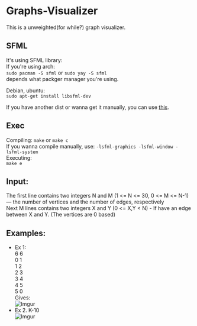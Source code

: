 # Graphs-Visualizer
This is a unweighted(for while?) graph visualizer.

## SFML
It's using SFML library:<br>
If you're using arch:<br>
  ```sudo pacman -S sfml``` or ```sudo yay -S sfml``` <br>depends what packger manager you're using.

Debian, ubuntu: <br>
```sudo apt-get install libsfml-dev```

If you have another dist or wanna get it manually, you can use [this](https://www.sfml-dev.org/tutorials/2.5/start-linux.php).

## Exec
Compiling:
```make``` or ```make c``` <br>
If you wanna compile manually, use: ```-lsfml-graphics -lsfml-window -lsfml-system```<br>
Executing:<br>
```make e```<br>

## Input:<br>
The first line contains two integers N and M (1 <= N <= 30, 0 <= M <= N-1) — the number of vertices and the number of edges, respectively<br>
Next M lines contains two integers X and Y (0 <= X,Y < N) - If have an edge between X and Y. (The vertices are 0 based) <br>

## Examples: <br>
- Ex 1: <br>
6 6<br>
0 1<br>
1 2<br>
2 3<br>
3 4<br>
4 5<br>
5 0<br>
Gives:<br>
![Imgur](https://i.imgur.com/2pNzxmS.png)<br>
- Ex 2. K-10 <br>
![Imgur](https://i.imgur.com/pUV76Jm.png)<br>

